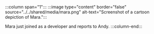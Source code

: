 :::column span="1":::
:::image type="content" border="false" source="../../shared/media/mara.png" alt-text="Screenshot of a cartoon depiction of Mara.":::

Mara just joined as a developer and reports to Andy.
:::column-end:::